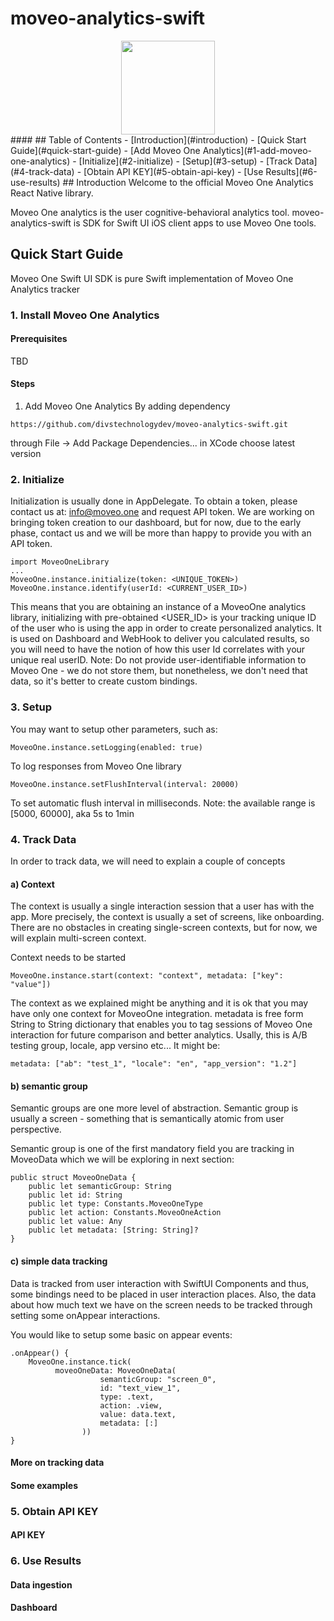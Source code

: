 # moveo-analytics-swift
<div align="center" style="text-align: center">
  <img src="https://github.com/user-attachments/assets/ae163684-fcff-4fa8-b793-63849834c735" height="150"/>
</div>
####
## Table of Contents
- [Introduction](#introduction)
- [Quick Start Guide](#quick-start-guide)
  - [Add Moveo One Analytics](#1-add-moveo-one-analytics)
  - [Initialize](#2-initialize)
  - [Setup](#3-setup)
  - [Track Data](#4-track-data)
  - [Obtain API KEY](#5-obtain-api-key)
  - [Use Results](#6-use-results)
## Introduction
Welcome to the official Moveo One Analytics React Native library.

Moveo One analytics is the user cognitive-behavioral analytics tool.
moveo-analytics-swift is SDK for Swift UI iOS client apps to use Moveo One tools.
## Quick Start Guide
Moveo One Swift UI SDK is pure Swift implementation of Moveo One Analytics tracker
### 1. Install Moveo One Analytics
#### Prerequisites
TBD
#### Steps
1. Add Moveo One Analytics
By adding dependency
````
https://github.com/divstechnologydev/moveo-analytics-swift.git
````
through File -> Add Package Dependencies... in XCode
choose latest version

   
### 2. Initialize
Initialization is usually done in AppDelegate.
To obtain a token, please contact us at: info@moveo.one and request API token.
We are working on bringing token creation to our dashboard, but for now, due to the early phase, contact us and we will be more than happy to provide you with an API token.
```
import MoveoOneLibrary
...
MoveoOne.instance.initialize(token: <UNIQUE_TOKEN>)
MoveoOne.instance.identify(userId: <CURRENT_USER_ID>)
```

This means that you are obtaining an instance of a MoveoOne analytics library, initializing with pre-obtained <TOKNE>
<USER_ID> is your tracking unique ID of the user who is using the app in order to create personalized analytics.
It is used on Dashboard and WebHook to deliver you calculated results, so you will need to have the notion of how this user Id correlates with your unique real userID.
Note: Do not provide user-identifiable information to Moveo One - we do not store them, but nonetheless, we don't need that data, so it's better to create custom bindings.

### 3. Setup
You may want to setup other parameters, such as:
```
MoveoOne.instance.setLogging(enabled: true)

```
To log responses from Moveo One library

```
MoveoOne.instance.setFlushInterval(interval: 20000)
```
To set automatic flush interval in milliseconds.
Note: the available range is [5000, 60000], aka 5s to 1min

### 4. Track Data
In order to track data, we will need to explain a couple of concepts
#### a) Context
The context is usually a single interaction session that a user has with the app.
More precisely, the context is usually a set of screens, like onboarding. There are no obstacles in creating single-screen contexts, but for now, we will explain multi-screen context.

Context needs to be started
```
MoveoOne.instance.start(context: "context", metadata: ["key": "value"])

```
The context as we explained might be anything and it is ok that you may have only one context for MoveoOne integration.
metadata is free form String to String dictionary that enables you to tag sessions of Moveo One interaction for future comparison and better analytics.
Usally, this is A/B testing group, locale, app versino etc...
It might be:
```
metadata: ["ab": "test_1", "locale": "en", "app_version": "1.2"]
```

#### b) semantic group
Semantic groups are one more level of abstraction.
Semantic group is usually a screen - something that is semantically atomic from user perspective.

Semantic group is one of the first mandatory field you are tracking in MoveoData which we will be exploring in next section:
```
public struct MoveoOneData {
    public let semanticGroup: String
    public let id: String
    public let type: Constants.MoveoOneType
    public let action: Constants.MoveoOneAction
    public let value: Any
    public let metadata: [String: String]?
}

```

#### c) simple data tracking
Data is tracked from user interaction with SwiftUI Components and thus, some bindings need to be placed in user interaction places.
Also, the data about how much text we have on the screen needs to be tracked through setting some onAppear interactions.

You would like to setup some basic on appear events:
```
.onAppear() {
    MoveoOne.instance.tick(
          moveoOneData: MoveoOneData(
                    semanticGroup: "screen_0",
                    id: "text_view_1",
                    type: .text,
                    action: .view,
                    value: data.text,
                    metadata: [:]
                ))
}
```

#### More on tracking data

#### Some examples

### 5. Obtain API KEY

#### API KEY

### 6. Use Results

#### Data ingestion

#### Dashboard
